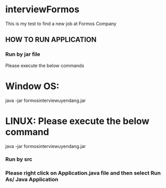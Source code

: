 # interviewFormos
This is my test to find a new job at Formos Company
## HOW TO RUN APPLICATION
### Run by jar file
 Please execute the below commands
# Window OS:
java -jar formosinterviewuyendang.jar
# LINUX: Please execute the below command
java -jar formosinterviewuyendang.jar
### Run by src
### Please right click on Application.java file and then select Run As/ Java Application

